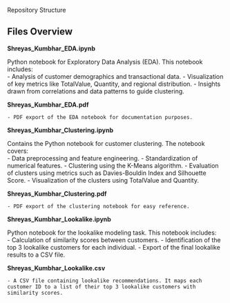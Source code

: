 Repository Structure
## Files Overview

**Shreyas_Kumbhar_EDA.ipynb**

Python notebook for Exploratory Data Analysis (EDA). This notebook includes:  
    - Analysis of customer demographics and transactional data.
    - Visualization of key metrics like TotalValue, Quantity, and regional distribution. 
    - Insights drawn from correlations and data patterns to guide clustering.

**Shreyas_Kumbhar_EDA.pdf**

    - PDF export of the EDA notebook for documentation purposes.


**Shreyas_Kumbhar_Clustering.ipynb**

Contains the Python notebook for customer clustering. The notebook covers:  
    - Data preprocessing and feature engineering.
    - Standardization of numerical features.
    - Clustering using the K-Means algorithm.
    - Evaluation of clusters using metrics such as Davies-Bouldin Index and Silhouette Score.
    - Visualization of the clusters using TotalValue and Quantity.

**Shreyas_Kumbhar_Clustering.pdf**
 
    - PDF export of the clustering notebook for easy reference. 


**Shreyas_Kumbhar_Lookalike.ipynb** 

Python notebook for the lookalike modeling task. This notebook includes:  
    - Calculation of similarity scores between customers.
    - Identification of the top 3 lookalike customers for each individual.
    - Export of the final lookalike results to a CSV file.


**Shreyas_Kumbhar_Lookalike.csv**

    - A CSV file containing lookalike recommendations. It maps each customer ID to a list of their top 3 lookalike customers with similarity scores.
